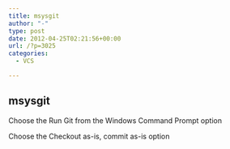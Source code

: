 ```yaml
---
title: msysgit
author: "-"
type: post
date: 2012-04-25T02:21:56+00:00
url: /?p=3025
categories:
  - VCS

---
```

## msysgit
Choose the Run Git from the Windows Command Prompt option

Choose the Checkout as-is, commit as-is option